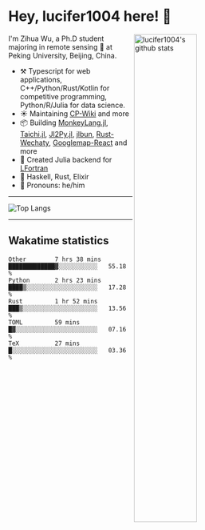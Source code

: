 # Hey, lucifer1004 here! :wave:

<img width="50%" align="right" alt="lucifer1004's github stats" src="https://github-readme-stats.vercel.app/api?username=lucifer1004&show_icons=true">

I'm Zihua Wu, a Ph.D student majoring in remote sensing :satellite: at Peking University, Beijing, China.

- :hammer_and_pick: Typescript for web applications, C++/Python/Rust/Kotlin for competitive programming, Python/R/Julia for data science.
- :sunny: Maintaining [CP-Wiki](https://cp-wiki.vercel.app) and more 
- :package: Building [MonkeyLang.jl](https://github.com/lucifer1004/MonkeyLang.jl), [Taichi.jl](https://github.com/lucifer1004/Taichi.jl), [Jl2Py.jl](https://github.com/lucifer1004/Jl2Py.jl), [jlbun](https://github.com/lucifer1004/jlbun), [Rust-Wechaty](https://github.com/wechaty/rust-wechaty), [Googlemap-React](https://github.com/googlemap-react/googlemap-react) and more
- :sparkler: Created Julia backend for [LFortran](https://github.com/lfortran/lfortran)
- :seedling: Haskell, Rust, Elixir
- :man: Pronouns: he/him

---

![Top Langs](https://github-readme-stats.vercel.app/api/top-langs/?username=lucifer1004&layout=compact)

---

## Wakatime statistics

<!--START_SECTION:waka-->

```text
Other        7 hrs 38 mins   █████████████▓░░░░░░░░░░░   55.18 %
Python       2 hrs 23 mins   ████▒░░░░░░░░░░░░░░░░░░░░   17.28 %
Rust         1 hr 52 mins    ███▒░░░░░░░░░░░░░░░░░░░░░   13.56 %
TOML         59 mins         █▓░░░░░░░░░░░░░░░░░░░░░░░   07.16 %
TeX          27 mins         █░░░░░░░░░░░░░░░░░░░░░░░░   03.36 %
```

<!--END_SECTION:waka-->
